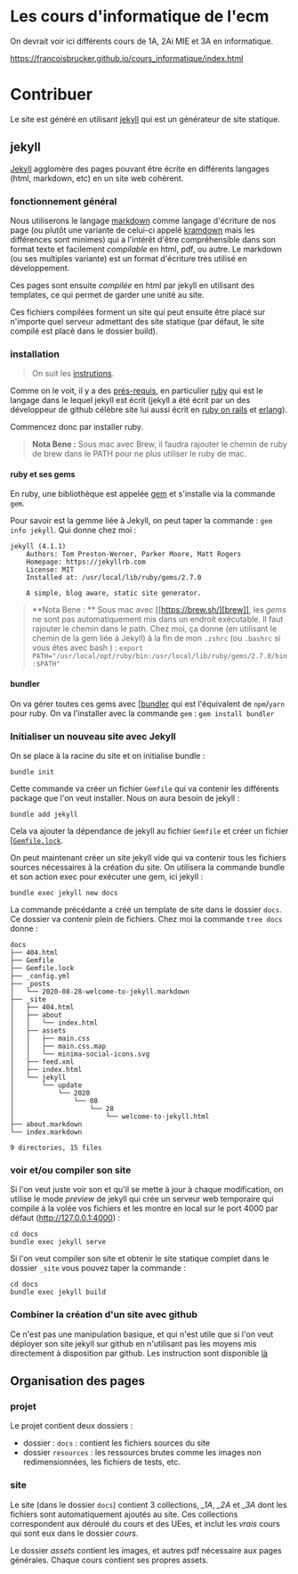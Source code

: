 # Les cours d'informatique de l'ecm


On devrait voir ici  différents cours de 1A, 2Ai MIE et 3A en informatique.

https://francoisbrucker.github.io/cours_informatique/index.html

# Contribuer

Le site est généré en utilisant [jekyll]( https://jekyllrb.com) qui est un générateur de site statique.

## jekyll

[Jekyll]( https://jekyllrb.com) agglomère des pages pouvant être écrite en différents langages (html, markdown, etc) en un site web cohérent.

### fonctionnement général


Nous utiliserons le langage [markdown](https://fr.wikipedia.org/wiki/Markdown) comme langage d'écriture de nos page (ou plutôt une variante de celui-ci appelé [kramdown](https://kramdown.gettalong.org/index.html) mais les différences sont minimes) qui a l'intérêt d'être compréhensible dans son format texte et facilement *compilable* en html, pdf, ou autre. Le markdown (ou ses multiples variante) est un format d'écriture très utilisé en développement.

Ces pages sont ensuite *compilée* en html par jekyll en utilisant des templates, ce qui permet de garder une unité au site.

Ces fichiers compilées forment un site qui peut ensuite être placé sur n'importe quel serveur admettant des site statique (par défaut, le site compilé est placé dans le dossier build).

### installation

>On suit les [instrutions](https://jekyllrb.com/docs/).

Comme on le voit, il y a des [prés-requis](https://jekyllrb.com/docs/installation/#requirements), en particulier [ruby](https://www.ruby-lang.org/en/) qui est le langage dans le lequel jekyll est écrit (jekyll a été écrit par un des développeur de github célèbre site lui aussi écrit en [ruby on  rails](https://rubyonrails.org/) et [erlang](https://en.wikipedia.org/wiki/Erlang_(programming_language))).

Commencez donc par installer ruby.

> **Nota Bene :** Sous mac avec Brew, il faudra rajouter le chemin de ruby de brew dans le
> PATH pour ne plus utiliser le ruby de mac.

#### ruby et ses gems

En ruby, une bibliothèque est appelée [gem](https://guides.rubygems.org/what-is-a-gem/) et s'installe via la commande `gem`.


Pour savoir est la gemme liée à Jekyll, on peut taper la commande : `gem info jekyll`. 
Qui donne chez moi :

~~~ shell
jekyll (4.1.1)
    Authors: Tom Preston-Werner, Parker Moore, Matt Rogers
    Homepage: https://jekyllrb.com
    License: MIT
    Installed at: /usr/local/lib/ruby/gems/2.7.0

    A simple, blog aware, static site generator.
~~~


> **Nota Bene : ** Sous mac avec [[https://brew.sh/][brew]], les *gems* ne sont pas
> automatiquement mis dans un endroit exécutable. Il faut rajouter le chemin dans le path. 
> Chez moi, ça donne (en utilisant le chemin de la gem liée à Jekyll) à la fin de mon `.zshrc` (ou `.bashrc` si vous êtes avec bash ) : `export PATH="/usr/local/opt/ruby/bin:/usr/local/lib/ruby/gems/2.7.0/bin:$PATH"`

#### bundler

On va gérer toutes ces gems avec [[bundler](https://bundler.io/) qui est l'équivalent de `npm`/`yarn` pour ruby. On va l'installer avec la commande `gem` : `gem install bundler`

### Initialiser un nouveau site avec Jekyll


On se place à la racine du site et on initialise bundle :

~~~ shell 
bundle init
~~~

Cette commande va créer un fichier `Gemfile` qui va contenir les différents package que l'on veut installer. Nous on aura besoin de jekyll :

~~~ shell 
bundle add jekyll
~~~

Cela va ajouter la dépendance de jekyll au fichier `Gemfile` et créer un fichier [[`Gemfile.lock`](https://bundler.io/rationale.html#checking-your-code-into-version-control).

On peut maintenant créer un site jekyll vide qui va contenir tous les fichiers sources nécessaires à la création du site. On utilisera la commande bundle et son action exec pour exécuter une gem, ici jekyll :

~~~ shell
bundle exec jekyll new docs
~~~

La commande précédante a créé un template de site dans le dossier `docs`. Ce dossier va contenir plein de fichiers. Chez moi la commande `tree docs` donne : 

~~~ shell
docs
├── 404.html
├── Gemfile
├── Gemfile.lock
├── _config.yml
├── _posts
│   └── 2020-08-28-welcome-to-jekyll.markdown
├── _site
│   ├── 404.html
│   ├── about
│   │   └── index.html
│   ├── assets
│   │   ├── main.css
│   │   ├── main.css.map
│   │   └── minima-social-icons.svg
│   ├── feed.xml
│   ├── index.html
│   └── jekyll
│       └── update
│           └── 2020
│               └── 08
│                   └── 28
│                       └── welcome-to-jekyll.html
├── about.markdown
└── index.markdown

9 directories, 15 files
~~~

### voir et/ou compiler son site

Si l'on veut juste voir son et qu'il se mette à jour à chaque modification, on utilise le mode *preview* de jekyll qui crée un serveur web temporaire qui compile à la volée vos fichiers et les montre en local sur le port 4000 par défaut (http://127.0.0.1:4000) :

~~~ shell
cd docs
bundle exec jekyll serve
~~~

Si l'on veut compiler son site et obtenir le site statique complet dans le dossier `_site` vous pouvez taper la commande : 


~~~ shell
cd docs
bundle exec jekyll build
~~~

### Combiner la création d'un site avec github

Ce n'est pas une manipulation basique, et qui n'est utile que si l'on veut déployer son site jekyll sur github en n'utilisant pas les moyens mis directement à disposition par github. Les instruction sont disponible [là]( https://docs.github.com/en/github/working-with-github-pages/setting-up-a-github-pages-site-with-jekyll)


## Organisation des pages

### projet

Le projet contient deux dossiers :

  - dossier : `docs` : contient les fichiers sources du site
  - dossier `resources` : les ressources brutes comme les images non redimensionnées, les fichiers de tests, etc.


### site
 
Le site (dans le dossier `docs`) contient 3 collections, *_1A*, *_2A* et *_3A* dont les fichiers sont automatiquement ajoutés au site. Ces collections correspondent aux déroulé du cours et des UEes, et inclut les *vrais* cours qui sont eux dans le dossier *cours*. 

Le dossier *assets* contient les images, et autres pdf nécessaire aux pages générales. Chaque cours contient ses propres assets.
